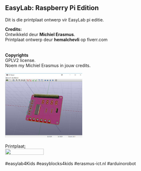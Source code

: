 EasyLab: Raspberry Pi Edition
--
Dit is die printplaat ontwerp vir EasyLab pi editie.

**Credits:**<br/>
Ontwikkeld deur **Michiel Erasmus**.<br/>
Printplaat ontwerp deur **hemalchevli** op fiverr.com<br/>
<br/>
<br/>
**Copyrights**<br/>
GPLV2 license.<br/>
Noem my Michiel Erasmus in jouw credits.<br/>
<br/>
<img src="https://github.com/pappavis/EasyLab4Kids_Raspberry_Pi/blob/master/KiCAD/plaatjes/2017-09-20%20pi-version.jpg" width="50%" height="50%"><br/>
<br/>
Printplaat;<br/>
<img src="https://github.com/pappavis/EasyLab/blob/master/KiCAD/EasyLab4Kids_Raspberry_Pi/plaatjes/EasyLab4Kids%202.0_Sep-2017_Pi-versie.png" width="50%" height="50%"><br/>
<br/>
#easylab4Kids #easyblocks4kids #erasmus-ict.nl #arduinorobot<br/>
